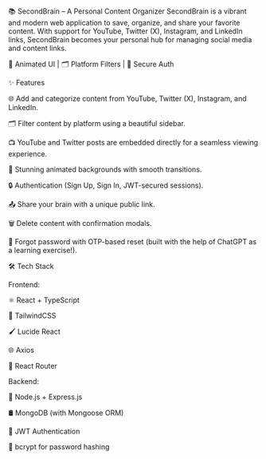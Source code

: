 📚 SecondBrain – A Personal Content Organizer
SecondBrain is a vibrant and modern web application to save, organize, and share your favorite content. With support for YouTube, Twitter (X), Instagram, and LinkedIn links, SecondBrain becomes your personal hub for managing social media and content links.

🎨 Animated UI | 🗂 Platform Filters | 🔐 Secure Auth

✨ Features

🌐 Add and categorize content from YouTube, Twitter (X), Instagram, and LinkedIn.

🗂 Filter content by platform using a beautiful sidebar.

📺 YouTube and Twitter posts are embedded directly for a seamless viewing experience.

🎨 Stunning animated backgrounds with smooth transitions.

🔒 Authentication (Sign Up, Sign In, JWT-secured sessions).

📤 Share your brain with a unique public link.

🗑 Delete content with confirmation modals.

📧 Forgot password with OTP-based reset (built with the help of ChatGPT as a learning exercise!).

🛠 Tech Stack

Frontend:

⚛ React + TypeScript

🎨 TailwindCSS

🖌 Lucide React

🌐 Axios

🔀 React Router

Backend:

🌱 Node.js + Express.js

🛢 MongoDB (with Mongoose ORM)

🔐 JWT Authentication

🔑 bcrypt for password hashing